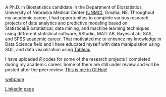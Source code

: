 A Ph.D. in Biostatistics candidate in the Department of Biostatistics, University of Nebraska Medical Center [(UNMC)](https://www.unmc.edu/publichealth/departments/biostatistics/), Omaha, NE. Throughout my academic career, I had opportunities to complete various research projects of data analytics and predictive modeling based on Statistical/Biostatistical, data mining, and machine learning techniques using diffrerent statistical software, RStudio, MATLAB, BayesiaLab, SAS, and SPSS [academic career](file:///C:/Nirosha/Git_My_Profile/My-Profile/Professional.html). That motivated me to enhance my knowledge in Data Science field and I have educated myself with data manipulation using SQL, and data visualization using [Tableau](https://public.tableau.com/profile/nirosha.p.rathnayake#!/). 

I have uploaded *R* codes for some of the research projects I completed during my academic career. Some of them are still under review and will be posted after the peer review.  [This is me in GitHub!](https://github.com/niroshar?tab=repositories)

[webpage](https://niroshar.github.io/My-Profile/)
 
[LinkedIn page](https://www.linkedin.com/in/nirosha-rathnayake-89501385/)
